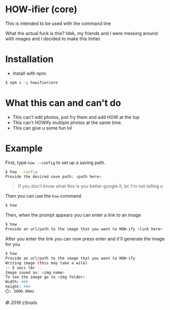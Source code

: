 # HOW-ifier (core)

This is intended to be used with the command line

What the actual fuck is this? Idek, my friends and I were messing around with images and I decided to make this lmfao

# Installation

* Install with npm.

```bash
$ npm i -g howifiercore
```

# What this can and can't do

* This can't edit photos, just fry them and add HOW at the top
* This can't HOWify multiple photos at the same time.
* This can give u some fun lol

# Example

First, type `how --config` to set up a saving path.
```bash
$ how --config
Provide the desired save path: <path here>
```

> If you don't know what this is you better google it, bc I'm not telling u

Then you can use the `how` command.
```bash
$ how
```
Then, when the prompt appears you can enter a link to an image
```bash
$ how
Provide an url/path to the image that you want to HOW-ify <link here>
```
After you enter the link you can now press enter and it'll generate the image for you
```bash
$ how
Provide an url/path to the image that you want to HOW-ify 
Writing image (this may take a wile)
-- 5 secs l8r --
Image saved as: <img name>
To see the image go to <img folder>
Width: ###
height: ###
⏱️: 5000.00ms
```

###### © 2019 zSnails